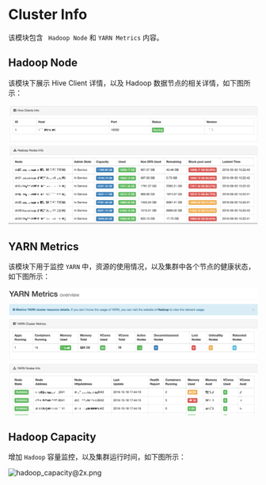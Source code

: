 # Cluster Info

该模块包含 ``` Hadoop Node``` 和 ``` YARN Metrics ``` 内容。

## Hadoop Node
该模块下展示 Hive Client 详情，以及 Hadoop 数据节点的相关详情，如下图所示：

![clients_nodes@2x.png](../res/clients_nodes@2x.png)

## YARN Metrics

该模块下用于监控 ``` YARN ``` 中，资源的使用情况，以及集群中各个节点的健康状态，如下图所示：

![yarn_metrics@2x.png](../res/yarn_metrics@2x.png)

## Hadoop Capacity

增加 ```Hadoop``` 容量监控，以及集群运行时间，如下图所示：

![hadoop_capacity@2x.png](../../res/hadoop_capacity@2x.png)

